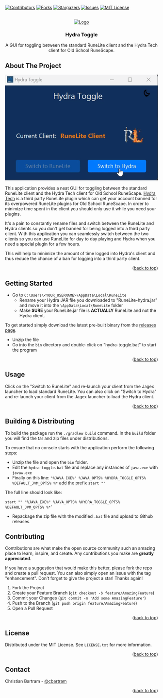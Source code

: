 [![Contributors][contributors-shield]][contributors-url]
[![Forks][forks-shield]][forks-url]
[![Stargazers][stars-shield]][stars-url]
[![Issues][issues-shield]][issues-url]
[![MIT License][license-shield]][license-url]


<!-- PROJECT LOGO -->
<br />
<div align="center">
  <a href="https://github.com/cbartram/Hydra-Toggle">
    <img src="images/logo.avif" alt="Logo" width="80" height="80">
  </a>

<h3 align="center">Hydra Toggle</h3>

  <p align="center">
   A GUI for toggling between the standard RuneLite client and the Hydra Tech client for 
Old School RuneScape.
    <br />
</div>

## About The Project

[![hydra_toggle][product-screenshot]]()

This application provides a neat GUI for toggling between the standard RuneLite client and the Hydra Tech client for
Old School RuneScape. [Hydra Tech](https://osrsplugins.xyz/home) is a third party RuneLite plugin which can get your
account banned for its overpowered RuneLite plugins for Old School RuneScape. In order to minimize time spent in the client
you should only use it while you need your plugins.

It's a pain to constantly rename files and switch between the RuneLite and Hydra clients so you don't get banned for being logged into
a third party client. With this application you can seamlessly switch between the two clients so you can use RuneLite for
day to day playing and Hydra when you need a special plugin for a few hours.

This will help to minimize the amount of time logged into Hydra's client and thus reduce the chance of a ban for logging into a
third party client.

<p align="right">(<a href="#readme-top">back to top</a>)</p>

## Getting Started

* Go to `C:\Users\<YOUR_USERNAME>\AppData\Local\RuneLite`
    * Rename your Hydra JAR file you downloaded to "RuneLite-hydra.jar" and move it into the `\AppData\Local\RuneLite` folder
    * Make **SURE** your RuneLite.jar file is **ACTUALLY** RuneLite and not the Hydra client.

To get started simply download the latest pre-built binary from the [releases page](https://github.com/cbartram/Hydra-Toggle/releases).

* Unzip the file
* Go into the `bin` directory and double-click on "hydra-toggle.bat" to start the program

<p align="right">(<a href="#readme-top">back to top</a>)</p>

## Usage

Click on the "Switch to RuneLite" and re-launch your client from the Jagex launcher to load standard RuneLite. You can
also click on "Switch to Hydra" and re-launch your client from the Jagex launcher to load the Hydra client.

<p align="right">(<a href="#readme-top">back to top</a>)</p>


## Building & Distributing

To build the package run the `./gradlew build` command. In the `build` folder you will find the tar and zip
files under distributions. 

To ensure that no console starts with the application perform the following steps:

- Unzip the file and open the `bin` folder.
- Edit the `hydra-toggle.bat` file and replace any instances of `java.exe` with `javaw.exe`
- Finally on this line: `"%JAVA_EXE%" %JAVA_OPTS% %HYDRA_TOGGLE_OPTS% %DEFAULT_JVM_OPTS% %*` add the prefix `start "" `

The full line should look like:

`start "" "%JAVA_EXE%" %JAVA_OPTS% %HYDRA_TOGGLE_OPTS% %DEFAULT_JVM_OPTS% %*`'

- Repackage the zip file with the modified `.bat` file and upload to Github releases.

## Contributing

Contributions are what make the open source community such an amazing place to learn, inspire, and create. Any contributions you make are **greatly appreciated**.

If you have a suggestion that would make this better, please fork the repo and create a pull request. You can also simply open an issue with the tag "enhancement".
Don't forget to give the project a star! Thanks again!

1. Fork the Project
2. Create your Feature Branch (`git checkout -b feature/AmazingFeature`)
3. Commit your Changes (`git commit -m 'Add some AmazingFeature'`)
4. Push to the Branch (`git push origin feature/AmazingFeature`)
5. Open a Pull Request

<p align="right">(<a href="#readme-top">back to top</a>)</p>

## License

Distributed under the MIT License. See `LICENSE.txt` for more information.

<p align="right">(<a href="#readme-top">back to top</a>)</p>

## Contact

Christian Bartram - [@cbartram](https://github.com/cbartram)

<p align="right">(<a href="#readme-top">back to top</a>)</p>

[contributors-shield]: https://img.shields.io/github/contributors/cbartram/Hydra-Toggle.svg?style=for-the-badge
[contributors-url]: https://github.com/cbartram/Hydra-Toggle/graphs/contributors
[forks-shield]: https://img.shields.io/github/forks/cbartram/Hydra-Toggle.svg?style=for-the-badge
[forks-url]: https://github.com/cbartram/Hydra-Toggle/network/members
[stars-shield]: https://img.shields.io/github/stars/cbartram/Hydra-Toggle.svg?style=for-the-badge
[stars-url]: https://github.com/cbartram/Hydra-Toggle/stargazers
[issues-shield]: https://img.shields.io/github/issues/cbartram/Hydra-Toggle.svg?style=for-the-badge
[issues-url]: https://github.com/cbartram/Hydra-Toggle/issues
[license-shield]: https://img.shields.io/github/license/cbartram/Hydra-Toggle.svg?style=for-the-badge
[license-url]: https://github.com/cbartram/Hydra-Toggle/blob/master/LICENSE.txt
[product-screenshot]: images/hydra_toggle.gif